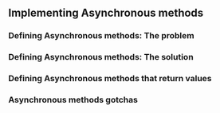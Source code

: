 

## Implementing Asynchronous methods

### Defining Asynchronous methods: The problem

### Defining Asynchronous methods: The solution

### Defining Asynchronous methods that return values

### Asynchronous methods gotchas